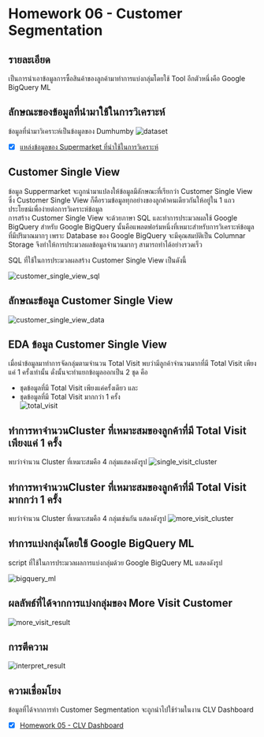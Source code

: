 # Homework 06 - Customer Segmentation

## รายละเอียด
เป็นการนำเอาข้อมูลการซื้อสินค้าของลูกค้ามาทำการแบ่งกลุ่มโดยใช้ Tool อีกตัวหนึ่งคือ Google BigQuery ML

## ลักษณะของข้อมูลที่นำมาใช้ในการวิเคราะห์
ข้อมูลที่นำมาวิเคราะห์เป็นข้อมูลของ Dumhumby
![dataset](./images/1_dataset.png)


- [x] [แหล่งข้อมูลของ Supermarket ที่นำใช้ในการวิเคราะห์](https://www.dunnhumby.com/source-files)

## Customer Single View
ข้อมูล Suppermarket จะถูกนำมาแปลงให้ข้อมูลมีลักษณะที่เรียกว่า Customer Single View ซึ่ง Customer Single View ก็คือรวมข้อมูลทุกอย่างของลูกค้าคนเดียวกันให้อยู่ใน 1 แถว ประโยชน์เพื่อง่ายต่อการวิเคราะห์ข้อมูล <br>
การสร้าง ​Customer Single View จะด้วยภาษา ​​SQL และทำการประมวลผลใช้ Google BigQuery สำหรับ Google BigQuery นั้นคือแพลตฟอร์มหนึ่งที่เหมาะสำหรับการวิเคราะห์ข้อมูลที่มีปริมาณมากๆ เพราะ Database ของ Google BigQuery จะมีคุณสมบัติเป็น Columnar Storage จึงทำให้การประมวลผลข้อมูลจำนวนมากๆ สามารถทำได้อย่างรวดเร็ว

​​SQL ที่ใช้ในการประมวลผลสร้าง Customer Single View เป็นดังนี้

![customer_single_view_sql](./images/2_customer_single_view_sql.png)

## ลักษณะข้อมูล Customer Single View
![customer_single_view_data](./images/3_customer_single_view_data.png)

## EDA ข้อมูล ​Customer Single View
เมื่อนำข้อมูลมาทำการจัดกลุ่มตามจำนวน Total Visit พบว่ามีลูกค้าจำนวนมากที่มี Total Visit เพียงแค่ 1 ครั้งเท่านั้น ดั่งนั้นจะทำแยกข้อมูลออกเป็น 2 ชุด คือ
- ชุดข้อมูลที่มี Total Visit เพียงแค่ครั้งเดียว และ
- ชุดข้อมูลที่มี Total Visit มากกว่า 1 ครั้ง <br>
![total_visit](./images/4_total_visit.png)

## ทำการหาจำนวน ​Cluster ที่เหมาะสมของลูกค้าที่มี Total Visit เพียงแค่ 1 ครั้ง
พบว่าจำนวน ​Cluster ที่เหมาะสมคือ 4 กลุ่มแสดงดังรูป
![single_visit_cluster](./images/5_single_visit_cluster.png)

## ทำการหาจำนวน ​Cluster ที่เหมาะสมของลูกค้าที่มี Total Visit มากกว่า 1 ครั้ง
พบว่าจำนวน ​Cluster ที่เหมาะสมคือ 4 กลุ่มเช่นกัน แสดงดังรูป
![more_visit_cluster](./images/6_more_visit_cluster.png)

## ทำการแบ่งกลุ่มโดยใช้ Google BigQuery ML
script ที่ใช้ในการประมวลผลการแบ่งกลุ่มด้วย Google BigQuery ML แสดงดังรูป

![bigquery_ml](./images/7_bigquery_ml.png)


## ผลลัพธ์ที่ได้จากการแบ่งกลุ่มของ More Visit Customer
![more_visit_result](./images/9_more_visit_result.png)


## การตีความ
![interpret_result](./images/10_interpret_result.png)

## ความเชื่อมโยง
ข้อมูลที่ได้จากการทำ Customer Segmentation จะถูกนำไปใช้ร่วมในงาน CLV Dashboard

- [x] [Homework 05 - CLV Dashboard](../Homework%2005%20-%20CLV%20Dashboard)

